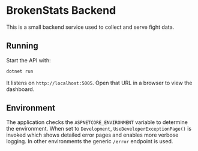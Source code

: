 # BrokenStats Backend

This is a small backend service used to collect and serve fight data.

## Running

Start the API with:

```bash
dotnet run
```

It listens on `http://localhost:5005`.
Open that URL in a browser to view the dashboard.

## Environment

The application checks the `ASPNETCORE_ENVIRONMENT` variable to determine the environment. When set to `Development`, `UseDeveloperExceptionPage()` is invoked which shows detailed error pages and enables more verbose logging. In other environments the generic `/error` endpoint is used.

